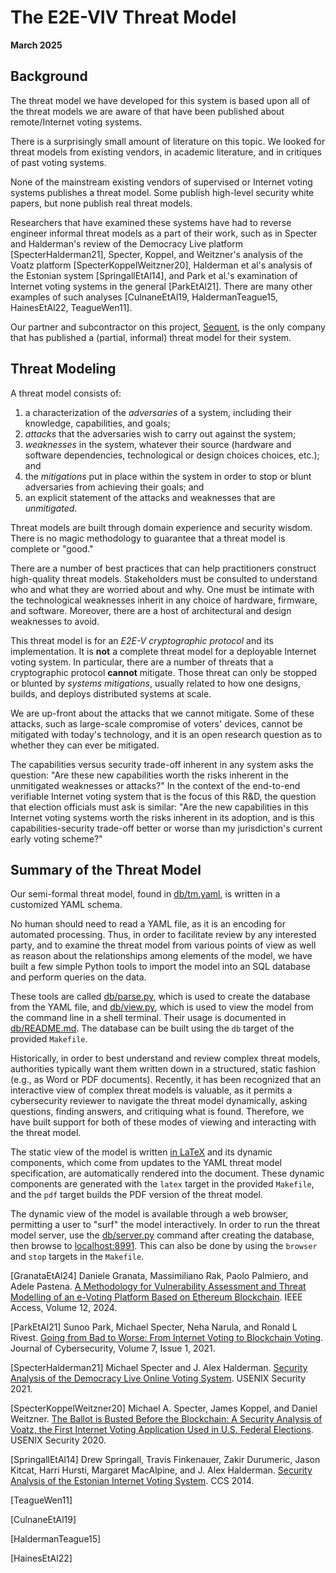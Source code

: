 # The E2E-VIV Threat Model

**March 2025**

## Background

The threat model we have developed for this system is based upon all of the threat models we are aware of that have been published about remote/Internet voting systems.

There is a surprisingly small amount of literature on this topic.  We looked for threat models from existing vendors, in academic literature, and in critiques of past voting systems.

None of the mainstream existing vendors of supervised or Internet voting systems publishes a threat model.  Some publish high-level security white papers, but none publish real threat models.

Researchers that have examined these systems have had to reverse engineer informal threat models as a part of their work, such as in Specter and Halderman's review of the Democracy Live platform [SpecterHalderman21], Specter, Koppel, and Weitzner's analysis of the Voatz platform [SpecterKoppelWeitzner20], Halderman et al's analysis of the Estonian system [SpringallEtAl14], and Park et al.'s examination of Internet voting systems in the general [ParkEtAl21].  There are many other examples of such analyses [CulnaneEtAl19, HaldermanTeague15, HainesEtAl22, TeagueWen11].

Our partner and subcontractor on this project, [Sequent](https://sequentech.io/), is the only company that has published a (partial, informal) threat model for their system.

## Threat Modeling

A threat model consists of:
 1. a characterization of the *adversaries* of a system, including their knowledge, capabilities, and goals;
 2. *attacks* that the adversaries wish to carry out against the system;
 3. *weaknesses* in the system, whatever their source (hardware and software dependencies, technological or design choices choices, etc.); and
 4. the *mitigations* put in place within the system in order to stop or blunt adversaries from achieving their goals; and
 5. an explicit statement of the attacks and weaknesses that are *unmitigated*.

Threat models are built through domain experience and security wisdom.  There is no magic methodology to guarantee that a threat model is complete or "good."

There are a number of best practices that can help practitioners construct high-quality threat models.  Stakeholders must be consulted to understand who and what they are worried about and why.  One must be intimate with the technological weaknesses inherit in any choice of hardware, firmware, and software.  Moreover, there are a host of architectural and design weaknesses to avoid.

This threat model is for an *E2E-V cryptographic protocol* and its implementation.  It is **not** a complete threat model for a deployable Internet voting system.  In particular, there are a number of threats that a cryptographic protocol **cannot** mitigate.  Those threat can only be stopped or blunted by *systems mitigations*, usually related to how one designs, builds, and deploys distributed systems at scale.

We are up-front about the attacks that we cannot mitigate.  Some of these attacks, such as large-scale compromise of voters' devices, cannot be mitigated with today's technology, and it is an open research question as to whether they can ever be mitigated.

The capabilities versus security trade-off inherent in any system asks the question: "Are these new capabilities worth the risks inherent in the unmitigated weaknesses or attacks?"  In the context of the end-to-end verifiable Internet voting system that is the focus of this R&D, the question that election officials must ask is similar: "Are the new capabilities in this Internet voting systems worth the risks inherent in its adoption, and is this capabilities-security trade-off better or worse than my jurisdiction's current early voting scheme?"

## Summary of the Threat Model

Our semi-formal threat model, found in [db/tm.yaml](db/tm.yaml), is written in a customized YAML schema.

No human should need to read a YAML file, as it is an encoding for automated processing.  Thus, in order to facilitate review by any interested party, and to examine the threat model from various points of view as well as reason about the relationships among elements of the model, we have built a few simple Python tools to import the model into an SQL database and perform queries on the data.

These tools are called [db/parse.py](db/parse.py), which is used to create the database from the YAML file, and [db/view.py](db/view.py), which is used to view the model from the command line in a shell terminal.  Their usage is documented in [db/README.md](db/README.md).  The database can be built using the `db` target of the provided `Makefile`.

Historically, in order to best understand and review complex threat models, authorities typically want them written down in a structured, static fashion (e.g., as Word or PDF documents). Recently, it has been recognized that an interactive view of complex threat models is valuable, as it permits a cybersecurity reviewer to navigate the threat model dynamically, asking questions, finding answers, and critiquing what is found. Therefore, we have built support for both of these modes of viewing and interacting with the threat model.

The static view of the model is written [in LaTeX](threat_model.tex) and its dynamic components, which come from updates to the YAML threat model specification, are automatically rendered into the document.  These dynamic components are generated with the `latex` target in the provided `Makefile`, and the `pdf` target builds the PDF version of the threat model.

The dynamic view of the model is available through a web browser, permitting a user to "surf" the model interactively.  In order to run the threat model server, use the [db/server.py](db/server.py) command after creating the database, then browse to [localhost:8991]().  This can also be done by using the `browser` and `stop` targets in
the `Makefile`.

[GranataEtAl24] Daniele Granata, Massimiliano Rak, Paolo Palmiero, and Adele Pastena.  [A Methodology for Vulnerability Assessment and Threat Modelling of an e-Voting Platform Based on Ethereum Blockchain](https://ieeexplore.ieee.org/stamp/stamp.jsp?arnumber=10750196).  IEEE Access, Volume 12, 2024.

[ParkEtAl21] Sunoo Park, Michael Specter, Neha Narula, and Ronald L Rivest.  [Going from Bad to Worse: From Internet Voting to Blockchain Voting](https://academic.oup.com/cybersecurity/article/7/1/tyaa025/6137886).  Journal of Cybersecurity, Volume 7, Issue 1, 2021.

[SpecterHalderman21] Michael Specter and J. Alex Halderman.  [Security Analysis of the Democracy Live Online Voting System](https://www.usenix.org/conference/usenixsecurity21/presentation/specter-security).  USENIX Security 2021.

[SpecterKoppelWeitzner20] Michael A. Specter, James Koppel, and Daniel Weitzner. [The Ballot is Busted Before the Blockchain: A Security Analysis of Voatz, the First Internet Voting Application Used in U.S. Federal Elections](https://www.usenix.org/conference/usenixsecurity20/presentation/specter).  USENIX Security 2020.

[SpringallEtAl14] Drew Springall, Travis Finkenauer, Zakir Durumeric, Jason Kitcat, Harri Hursti, Margaret MacAlpine, and J. Alex Halderman.  [Security Analysis of the Estonian Internet Voting System](https://dl.acm.org/doi/10.1145/2660267.2660315).  CCS 2014.

[TeagueWen11]

[CulnaneEtAl19]

[HaldermanTeague15]

[HainesEtAl22]

